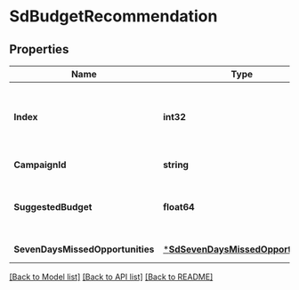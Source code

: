 # SdBudgetRecommendation

## Properties
Name | Type | Description | Notes
------------ | ------------- | ------------- | -------------
**Index** | **int32** | Correlate the recommendation to the campaign index in the request. Zero-based. | [default to null]
**CampaignId** | **string** | Campaign id. | [default to null]
**SuggestedBudget** | **float64** | Recommended budget for the campaign. This will be in local currency. | [default to null]
**SevenDaysMissedOpportunities** | [***SdSevenDaysMissedOpportunities**](SDSevenDaysMissedOpportunities.md) |  | [default to null]

[[Back to Model list]](../README.md#documentation-for-models) [[Back to API list]](../README.md#documentation-for-api-endpoints) [[Back to README]](../README.md)


